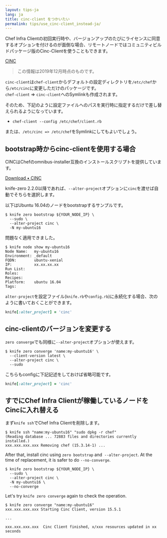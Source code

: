 ```yaml
---
layout: tips-ja
lang: ja
title: cinc-client をつかいたい
permalink: tips/use_cinc-client_instead-ja/
---
```


Chef Infra Clientの初回実行時や、バージョンアップのたびにライセンスに同意するオプションを付けるのが面倒な場合、リモートノードではコミュニティビルドパッケージ版のCinc-Clientを使うこともできます。

[CINC](https://cinc-project.gitlab.io/)

> この情報は2019年12月時点のものです。

`cinc-client`は`chef-client`からデフォルトの設定ディレクトリを`/etc/chef`から`/etc/cinc`に変更しただけのパッケージです。  
`chef-client` => `cinc-client`へのSymlinkも作成されます。

そのため、下記のように設定ファイルへのパスを実行時に指定するだけで差し替えられるようになっています。

- `chef-client --config /etc/chef/client.rb`

または、`/etc/cinc => /etc/chef`をSymlinkにしてもよいでしょう。


## bootstrap時からcinc-clientを使用する場合

CINCはChefのomnibus-installer互換のインストールスクリプトを提供しています。

[Download • CINC](https://cinc-project.gitlab.io/download/)

knife-zero 2.2.0以降であれば、`--alter-project`オプションに`cinc`を渡せば自動でそちらを選択します。


以下はUbuntu 16.04のノードをbootstrapするサンプルです。

```shell
$ knife zero bootstrap ${YOUR_NODE_IP} \
  --sudo \
  --alter-project cinc \
  -N my-ubuntu16
```

問題なく適用できました。

```shell
$ knife node show my-ubuntu16
Node Name:   my-ubuntu16
Environment: _default
FQDN:        ubuntu-xenial
IP:          xx.xx.xx.xx
Run List:    
Roles:       
Recipes:     
Platform:    ubuntu 16.04
Tags:        
```

`alter-project`を設定ファイル(`knife.rb`や`config.rb`)に永続化する場合、次のように書いておくことができます。

```ruby
knife[:alter_project] = 'cinc'
```

## cinc-clientのバージョンを変更する

`zero converge`でも同様に`--alter-project`オプションが使えます。

```shell
$ knife zero converge 'name:my-ubuntu16' \
  --client-version latest \
  --alter-project cinc \
  --sudo
```

こちらもconfigに下記記述をしておけば省略可能です。

```ruby
knife[:alter_project] = 'cinc'
```


## すでにChef Infra Clientが稼働しているノードをCincに入れ替える

まず`knife ssh`でChef Infra Clientを削除します。

```shell
$ knife ssh "name:my-ubuntu16" "sudo dpkg -r chef"
(Reading database ... 72883 files and directories currently installed.)
xxx.xxx.xxx.xxx Removing chef (15.3.14-1) ...
```

After that, install cinc using `zero bootstrap` and` --alter-project`. At the time of replacement, it is safer to do `--no-converge`.

```shell
$ knife zero bootstrap ${YOUR_NODE_IP} \
  --sudo \
  --alter-project cinc \
  -N my-ubuntu16 \
  --no-converge
```

Let's try `knife zero converge` again to check the operation.

```shell
$ knife zero converge "name:my-ubuntu16"
xxx.xxx.xxx.xxx Starting Cinc Client, version 15.5.1

...

xxx.xxx.xxx.xxx  Cinc Client finished, x/xxx resources updated in xx seconds
```
